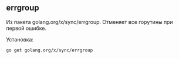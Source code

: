 ## errgroup

Из пакета golang.org/x/sync/errgroup. Отменяет все горутины при первой ошибке.

Установка: 
```bash
go get golang.org/x/sync/errgroup
```